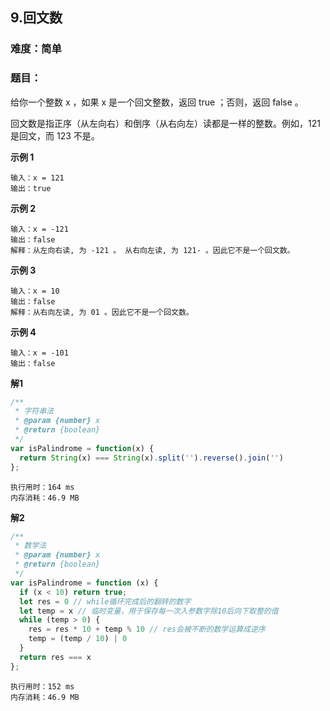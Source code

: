 ## 9.回文数
### 难度：简单  

### 题目：  
给你一个整数 x ，如果 x 是一个回文整数，返回 true ；否则，返回 false 。

回文数是指正序（从左向右）和倒序（从右向左）读都是一样的整数。例如，121 是回文，而 123 不是。


**示例 1**

```
输入：x = 121
输出：true
```
**示例 2**

```
输入：x = -121
输出：false
解释：从左向右读, 为 -121 。 从右向左读, 为 121- 。因此它不是一个回文数。
```
**示例 3**

```
输入：x = 10
输出：false
解释：从右向左读, 为 01 。因此它不是一个回文数。
```
**示例 4**

```
输入：x = -101
输出：false
```

**解1**
```js
/**
 * 字符串法
 * @param {number} x
 * @return {boolean}
 */
var isPalindrome = function(x) {
  return String(x) === String(x).split('').reverse().join('')
};

```
```
执行用时：164 ms
内存消耗：46.9 MB
```  
**解2**
```js
/**
 * 数学法
 * @param {number} x
 * @return {boolean}
 */
var isPalindrome = function (x) {
  if (x < 10) return true;
  let res = 0 // while循环完成后的翻转的数字
  let temp = x // 临时变量，用于保存每一次入参数字除10后向下取整的值
  while (temp > 0) {
    res = res * 10 + temp % 10 // res会被不断的数学运算成逆序
    temp = (temp / 10) | 0
  }
  return res === x
};

```
```
执行用时：152 ms
内存消耗：46.9 MB
```
